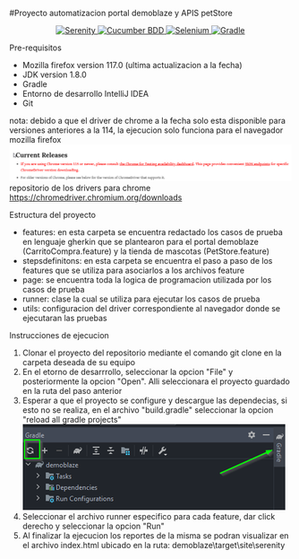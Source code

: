 #Proyecto automatizacion portal demoblaze y APIS petStore

<p align="center">
  <a href="https://serenity-bdd.github.io/theserenitybook/latest/index.html"> 
  <img src="https://serenity-bdd.info/wp-content/uploads/elementor/thumbs/serenity-bdd-pac9onzlqv9ebi90cpg4zsqnp28x4trd1adftgkwbq.png" title="Serenity"> 
  </a>
  <a href="https://cucumber.io/"> 
  <img src="https://ichi.pro/assets/images/max/724/1*KalezkxhSguQlz-LGv6F4A.png" title="Cucumber BDD"> 
  </a>
  <a href="https://www.selenium.dev/"> 
  <img src="https://selenium-python.readthedocs.io/_static/logo.png" title="Selenium" > 
  </a>
  <a href="https://gradle.org/"> 
  <img src="https://gradle.org/images/gradle-knowledge-graph-logo.png?20170228" title="Gradle" > 
  </a> 
</p>

Pre-requisitos
- Mozilla firefox version 117.0 (ultima actualizacion a la fecha)
- JDK version 1.8.0
- Gradle 
- Entorno de desarrollo IntelliJ IDEA
- Git

nota: debido a que el driver de chrome a la fecha solo esta disponible para versiones anteriores a la 114, la ejecucion solo funciona para el navegador mozilla firefox
![img_1.png](img_1.png)
repositorio de los drivers para chrome https://chromedriver.chromium.org/downloads 

Estructura del proyecto
- features: en esta carpeta se encuentra redactado los casos de prueba en lenguaje gherkin que se plantearon para el portal demoblaze (CarritoCompra.feature) y la tienda de mascotas (PetStore.feature)
- stepsdefinitons: en esta carpeta se encuentra el paso a paso de los features que se utiliza para asociarlos a los archivos feature
- page: se encuentra toda la logica de programacion utilizada por los casos de prueba
- runner: clase la cual se utiliza para ejecutar los casos de prueba
- utils: configuracion del driver correspondiente al navegador donde se ejecutaran las pruebas

Instrucciones de ejecucion
1. Clonar el proyecto del repositorio mediante el comando git clone en la carpeta deseada de su equipo
2. En el etorno de desarrrollo, seleccionar la opcion "File" y posteriormente la opcion "Open". Alli seleccionara el proyecto guardado en la ruta del paso anterior
3. Esperar a que el proyecto se configure y descargue las dependecias, si esto no se realiza, en el archivo "build.gradle" seleccionar la opcion "reload all gradle projects"
![img_2.png](img_2.png)
4. Seleccionar el archivo runner especifico para cada feature, dar click derecho y seleccionar la opcion "Run"
5. Al finalizar la ejecucion los reportes de la misma se podran visualizar en el archivo index.html ubicado en la ruta: demoblaze\target\site\serenity



